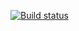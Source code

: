 [![Build status](https://ci.appveyor.com/api/projects/status/v2dxvmg5ar8q7cl3?svg=true)](https://ci.appveyor.com/project/alexman-git/aqa-2-1-cardordertest-selenium)
